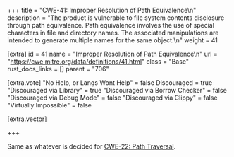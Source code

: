 +++
title = "CWE-41: Improper Resolution of Path Equivalence\n"
description = "The product is vulnerable to file system contents disclosure through path equivalence. Path equivalence involves the use of special characters in file and directory names. The associated manipulations are intended to generate multiple names for the same object.\n"
weight = 41

[extra]
id = 41
name = "Improper Resolution of Path Equivalence\n"
url = "https://cwe.mitre.org/data/definitions/41.html"
class = "Base"
rust_docs_links = []
parent = "706"

[extra.vote]
"No Help, or Langs Wont Help" = false
Discouraged = true
"Discouraged via Library" = true
"Discouraged via Borrow Checker" = false
"Discouraged via Debug Mode" = false
"Discouraged via Clippy" = false
"Virtually Impossible" = false

[extra.vector]

+++

Same as whatever is decided for [CWE-22: Path Traversal](/rust-are-we-secure-yet/cwes/cwe-22).